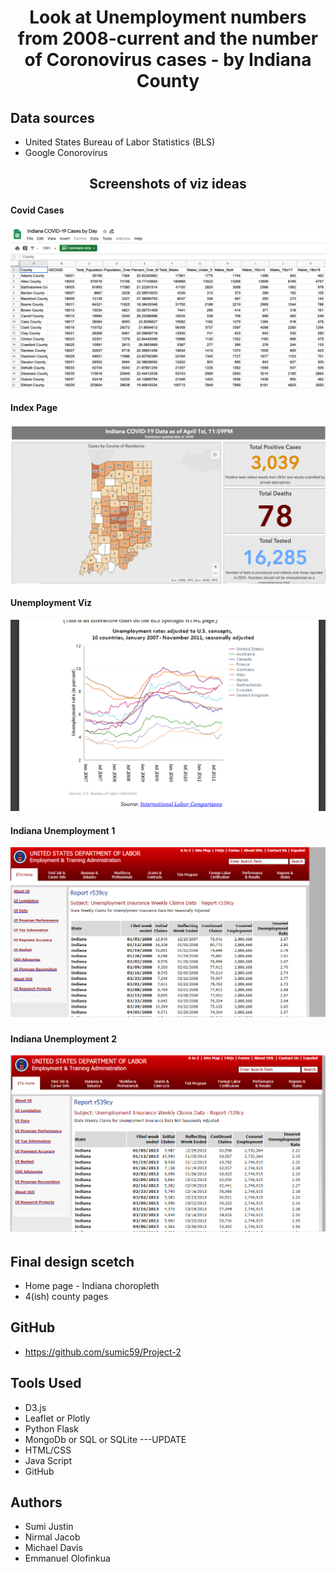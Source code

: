# <p align="center"> **Look at Unemployment numbers from 2008-current and the number of Coronovirus cases - by Indiana County**</p>

## Data sources
- United States Bureau of Labor Statistics (BLS)
- Google Conorovirus

## <p align="center"> **Screenshots of viz ideas**  </p>

#### Covid Cases
![Covid Cases screen shot](images/CovidCasesByCountyScreenShot.png)

#### Index Page
![Index Page idea](images/IndexPageIdea.png)

#### Unemployment Viz
![Unemployment Viz idea](images/UnemploymentVizIdea.PNG)

#### Indiana Unemployment 1
![IN UI 1](images/IN_UI_1.png)

#### Indiana Unemployment 2
![IN UI 2](images/IN_UI_2.png)


## Final design scetch
- Home page - Indiana choropleth
- 4(ish) county pages

## GitHub
- https://github.com/sumic59/Project-2

## Tools Used
- D3.js
- Leaflet or Plotly
- Python Flask
- MongoDb or SQL or SQLite    ---UPDATE
- HTML/CSS
- Java Script
- GitHub

## Authors
- Sumi Justin
- Nirmal Jacob
- Michael Davis
- Emmanuel Olofinkua

